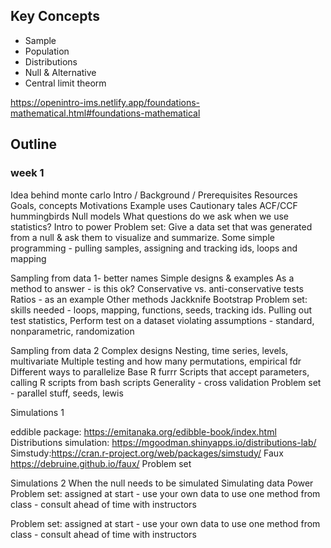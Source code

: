 ## Key Concepts

- Sample
- Population
- Distributions
- Null & Alternative
- Central limit theorm


https://openintro-ims.netlify.app/foundations-mathematical.html#foundations-mathematical

## Outline
### week 1
Idea behind monte carlo
Intro / Background / Prerequisites
Resources
Goals, concepts
Motivations
Example uses
Cautionary tales
ACF/CCF hummingbirds
Null models
What questions do we ask when we use statistics?
Intro to power
Problem set:
Give a data set that was generated from a null & ask them to visualize and summarize.
Some simple programming - pulling samples, assigning and tracking ids, loops and mapping


Sampling from data 1- better names
Simple designs & examples
As a method to answer - is this ok?
Conservative vs. anti-conservative tests
Ratios - as an example
Other methods
Jackknife
Bootstrap
Problem set: skills needed - loops, mapping, functions, seeds, tracking ids. Pulling out test statistics, Perform test on a dataset violating assumptions - standard, nonparametric, randomization
	
Sampling from data 2
Complex designs
Nesting, time series, levels, multivariate
Multiple testing and how many permutations, empirical fdr
Different ways to parallelize
Base R
furrr
Scripts that accept parameters, calling R scripts from bash scripts
Generality - cross validation
Problem set - parallel stuff, seeds, lewis


Simulations 1


eddible package: https://emitanaka.org/edibble-book/index.html
Distributions simulation: https://mgoodman.shinyapps.io/distributions-lab/
Simstudy:https://cran.r-project.org/web/packages/simstudy/ 
Faux https://debruine.github.io/faux/ 
Problem set

Simulations 2
When the null needs to be simulated
Simulating data
Power
Problem set: assigned at start - use your own data to use one method from class - consult ahead of time with instructors

Problem set: assigned at start - use your own data to use one method from class - consult ahead of time with instructors